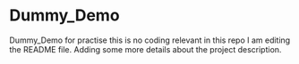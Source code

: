 # Dummy_Demo
Dummy_Demo for practise this is no coding relevant in this repo
I am editing the README file. Adding some more details about the project description.

